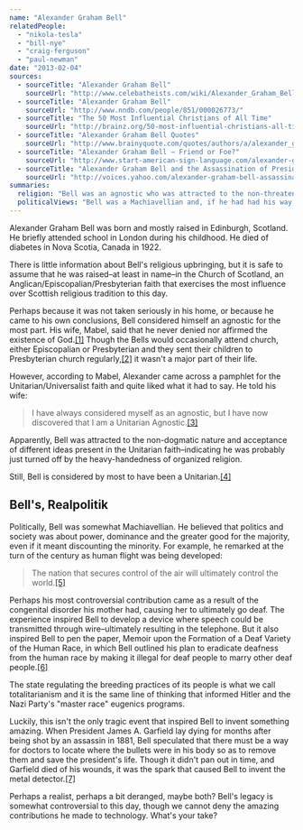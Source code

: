 ```yaml
---
name: "Alexander Graham Bell"
relatedPeople:
  - "nikola-tesla"
  - "bill-nye"
  - "craig-ferguson"
  - "paul-newman"
date: "2013-02-04"
sources:
  - sourceTitle: "Alexander Graham Bell"
    sourceUrl: "http://www.celebatheists.com/wiki/Alexander_Graham_Bell"
  - sourceTitle: "Alexander Graham Bell"
    sourceUrl: "http://www.nndb.com/people/851/000026773/"
  - sourceTitle: "The 50 Most Influential Christians of All Time"
    sourceUrl: "http://brainz.org/50-most-influential-christians-all-time/"
  - sourceTitle: "Alexander Graham Bell Quotes"
    sourceUrl: "http://www.brainyquote.com/quotes/authors/a/alexander_graham_bell.html"
  - sourceTitle: "Alexander Graham Bell – Friend or Foe?"
    sourceUrl: "http://www.start-american-sign-language.com/alexander-graham-bell.html"
  - sourceTitle: "Alexander Graham Bell and the Assassination of President James A. Garfield"
    sourceUrl: "http://voices.yahoo.com/alexander-graham-bell-assassination-president-15134.html?cat=37"
summaries:
  religion: "Bell was an agnostic who was attracted to the non-threatening theology of the Unitarian Church."
  politicalViews: "Bell was a Machiavellian and, if he had had his way, he would have been a bit of a fascist."
---
```


Alexander Graham Bell was born and mostly raised in Edinburgh, Scotland. He briefly attended school in London during his childhood. He died of diabetes in Nova Scotia, Canada in 1922.

There is little information about Bell's religious upbringing, but it is safe to assume that he was raised–at least in name–in the Church of Scotland, an Anglican/Episcopalian/Presbyterian faith that exercises the most influence over Scottish religious tradition to this day.

Perhaps because it was not taken seriously in his home, or because he came to his own conclusions, Bell considered himself an agnostic for the most part. His wife, Mabel, said that he never denied nor affirmed the existence of God.<a class="source-citation" href="#http%3A%2F%2Fwww.celebatheists.com%2Fwiki%2FAlexander_Graham_Bell" title="Alexander Graham Bell">[1]</a> Though the Bells would occasionally attend church, either Episcopalian or Presbyterian and they sent their children to Presbyterian church regularly,<a class="source-citation" href="#http%3A%2F%2Fwww.celebatheists.com%2Fwiki%2FAlexander_Graham_Bell" title="Alexander Graham Bell">[2]</a> it wasn't a major part of their life.

However, according to Mabel, Alexander came across a pamphlet for the Unitarian/Universalist faith and quite liked what it had to say. He told his wife:

>I have always considered myself as an agnostic, but I have now discovered that I am a Unitarian Agnostic.<a class="source-citation" href="#http%3A%2F%2Fwww.nndb.com%2Fpeople%2F851%2F000026773%2F" title="Alexander Graham Bell">[3]</a>

Apparently, Bell was attracted to the non-dogmatic nature and acceptance of different ideas present in the Unitarian faith–indicating he was probably just turned off by the heavy-handedness of organized religion.

Still, Bell is considered by most to have been a Unitarian.<a class="source-citation" href="#http%3A%2F%2Fbrainz.org%2F50-most-influential-christians-all-time%2F" title="The 50 Most Influential Christians of All Time">[4]</a>

## Bell's, Realpolitik

Politically, Bell was somewhat Machiavellian. He believed that politics and society was about power, dominance and the greater good for the majority, even if it meant discounting the minority. For example, he remarked at the turn of the century as human flight was being developed:

>The nation that secures control of the air will ultimately control the world.<a class="source-citation" href="#http%3A%2F%2Fwww.brainyquote.com%2Fquotes%2Fauthors%2Fa%2Falexander_graham_bell.html" title="Alexander Graham Bell Quotes">[5]</a>

Perhaps his most controversial contribution came as a result of the congenital disorder his mother had, causing her to ultimately go deaf. The experience inspired Bell to develop a device where speech could be transmitted through wire–ultimately resulting in the telephone. But it also inspired Bell to pen the paper, Memoir upon the Formation of a Deaf Variety of the Human Race, in which Bell outlined his plan to eradicate deafness from the human race by making it illegal for deaf people to marry other deaf people.<a class="source-citation" href="#http%3A%2F%2Fwww.start-american-sign-language.com%2Falexander-graham-bell.html" title="Alexander Graham Bell – Friend or Foe?">[6]</a>

The state regulating the breeding practices of its people is what we call totalitarianism and it is the same line of thinking that informed Hitler and the Nazi Party's "master race" eugenics programs.

Luckily, this isn't the only tragic event that inspired Bell to invent something amazing. When President James A. Garfield lay dying for months after being shot by an assassin in 1881, Bell speculated that there must be a way for doctors to locate where the bullets were in his body so as to remove them and save the president's life. Though it didn't pan out in time, and Garfield died of his wounds, it was the spark that caused Bell to invent the metal detector.<a class="source-citation" href="#http%3A%2F%2Fvoices.yahoo.com%2Falexander-graham-bell-assassination-president-15134.html%3Fcat%3D37" title="Alexander Graham Bell and the Assassination of President James A. Garfield">[7]</a>

Perhaps a realist, perhaps a bit deranged, maybe both? Bell's legacy is somewhat controversial to this day, though we cannot deny the amazing contributions he made to technology. What's your take?